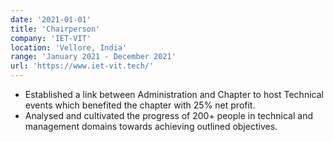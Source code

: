 ```yaml
---
date: '2021-01-01'
title: 'Chairperson'
company: 'IET-VIT'
location: 'Vellore, India'
range: 'January 2021 - December 2021'
url: 'https://www.iet-vit.tech/'
---
```


- Established a link between Administration and Chapter to host Technical events which benefited the chapter with 25% net profit.
- Analysed and cultivated the progress of 200+ people in technical and management domains towards achieving outlined objectives.
